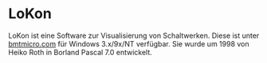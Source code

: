 LoKon
=====

LoKon ist eine Software zur Visualisierung von Schaltwerken.
Diese ist unter [bmtmicro.com](http://www.bmtmicro.com/BMTCatalog/win/lokon.html)
für Windows 3.x/9x/NT verfügbar. Sie wurde um 1998 von Heiko Roth in
Borland Pascal 7.0 entwickelt.
